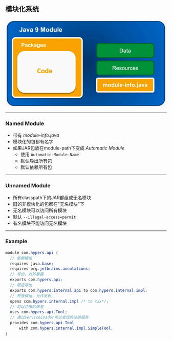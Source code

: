 ## 模块化系统

![Java 9 modules](java9-modules.png)

---
### Named Module

- 带有 *module-info.java*
- 模块化的包都有名字
- 如果JAR包放在module-path下变成 *Automatic Module*
  - 使用 `Automatic-Module-Name`
  - 默认导出所有包
  - 默认依赖所有包

---

### Unnamed Module

- 所有classpath下的JAR都组成无名模块
- 旧的非模块化的包都在"无名模块"下
- 无名模块可以访问所有模块
- 默认 `--illegal-access=permit`
- 有名模块不能访问无名模块

---

### Example

```java
module com.hypers.api {
  // 依赖模组
  requires java.base;
  requires org.jetbrains.annotations;
  // 导出，对外暴露
  exports com.hypers.api;
  // 限定导出
  exports com.hypers.internal.api to com.hypers.internal.impl;
  // 开放模组，允许反射
  opens com.hypers.internal.impl /* to xxx*/;
  // 可以注册的服务
  uses com.hypers.api.Tool;
  // 通过ServiceLoader可以发现的注册服务
  provides com.hypers.api.Tool 
      with com.hypers.internal.impl.SimpleTool;
}
```
<!-- .element: class="stretch" -->
